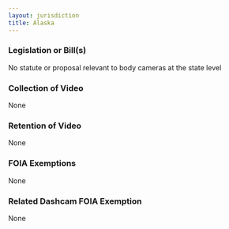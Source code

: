 ```yaml
---
layout: jurisdiction
title: Alaska
---
```


### Legislation or Bill(s)

No statute or proposal relevant to body cameras at the state level

### Collection of Video

None

### Retention of Video

None

### FOIA Exemptions

None

### Related Dashcam FOIA Exemption

None
